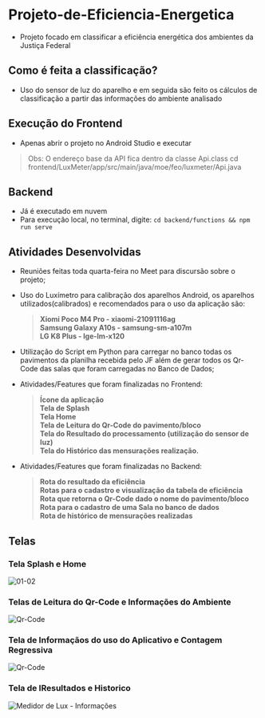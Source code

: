 # Projeto-de-Eficiencia-Energetica
* Projeto focado em classificar a eficiência energética dos ambientes da Justiça Federal

## Como é feita a classificação?
* Uso do sensor de luz do aparelho e em seguida são feito os cálculos de classificação a partir das informações do ambiente analisado

## Execução do Frontend
* Apenas abrir o projeto no Android Studio e executar
> Obs: O endereço base da API fica dentro da classe Api.class cd frontend/LuxMeter/app/src/main/java/moe/feo/luxmeter/Api.java

## Backend
* Já é executado em nuvem
* Para execução local, no terminal, digite:
```cd backend/functions && npm run serve```

## Atividades Desenvolvidas

* Reuniões feitas toda quarta-feira no Meet para discursão sobre o projeto;
* Uso do Luxímetro para calibração dos aparelhos Android, os aparelhos utilizados(calibrados) e recomendados para o uso da aplicação são:
    > <strong> Xiomi Poco M4 Pro - xiaomi-21091116ag <br/>
    > Samsung Galaxy A10s - samsung-sm-a107m <br/>
    > LG K8 Plus - lge-lm-x120</strong>
* Utilização do Script em Python para carregar no banco todas os pavimentos da planilha recebida pelo JF além de gerar todos os Qr-Code das salas que foram carregadas no Banco de Dados;
* Atividades/Features que foram finalizadas no Frontend:
    > <strong> Ícone da aplicação<br/>
    > Tela de Splash<br/>
    > Tela Home<br/>
    > Tela de Leitura do Qr-Code do pavimento/bloco<br/>
    > Tela do Resultado do processamento (utilização do sensor de luz)<br/>
    > Tela do Histórico das mensurações realização.<br/></strong>

* Atividades/Features que foram finalizadas no Backend:
    > <strong>Rota do resultado da eficiência<br/>
    > Rotas para o cadastro e visualização da tabela de eficiência<br/>
    > Rota que retorna o Qr-Code dado o nome do pavimento/bloco<br/>
    > Rota para o cadastro de uma Sala no banco de dados<br/>
    > Rota de histórico de mensurações realizadas<br/></strong>


## Telas

### Tela Splash e Home

![01-02](outros/screenshots/1.png)


### Telas de Leitura do Qr-Code e Informações do Ambiente

![Qr-Code](outros/screenshots/3.png)

### Tela de Informaçãos do uso do Aplicativo e Contagem Regressiva

![Qr-Code](outros/screenshots/4.png)

### Tela de IResultados e Historico

![Medidor de Lux - Informações](outros/screenshots/5.png)
